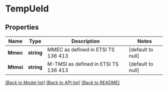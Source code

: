 # TempUeId

## Properties
Name | Type | Description | Notes
------------ | ------------- | ------------- | -------------
**Mmec** | **string** | MMEC as defined in ETSI TS 136 413 | [default to null]
**Mtmsi** | **string** | M-TMSI as defined in ETSI TS 136 413 | [default to null]

[[Back to Model list]](../README.md#documentation-for-models) [[Back to API list]](../README.md#documentation-for-api-endpoints) [[Back to README]](../README.md)


